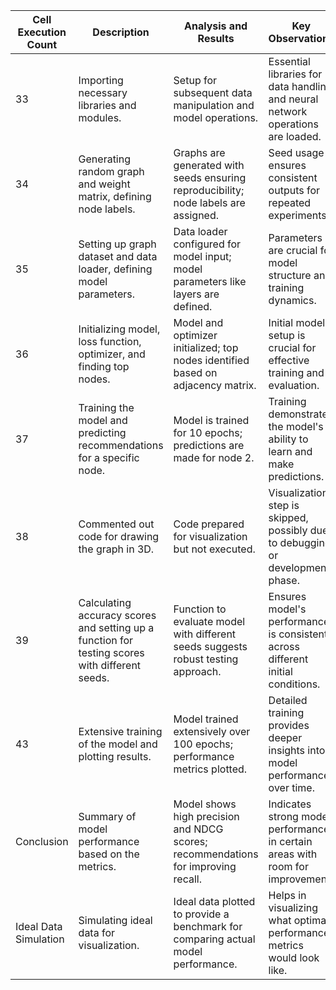 | Cell Execution Count | Description                                                                                   | Analysis and Results                                                                 | Key Observations                                                                 |
|----------------------|-----------------------------------------------------------------------------------------------|--------------------------------------------------------------------------------------|----------------------------------------------------------------------------------|
| 33                   | Importing necessary libraries and modules.                                                    | Setup for subsequent data manipulation and model operations.                         | Essential libraries for data handling and neural network operations are loaded.  |
| 34                   | Generating random graph and weight matrix, defining node labels.                              | Graphs are generated with seeds ensuring reproducibility; node labels are assigned.  | Seed usage ensures consistent outputs for repeated experiments.                  |
| 35                   | Setting up graph dataset and data loader, defining model parameters.                          | Data loader configured for model input; model parameters like layers are defined.    | Parameters are crucial for model structure and training dynamics.                |
| 36                   | Initializing model, loss function, optimizer, and finding top nodes.                          | Model and optimizer initialized; top nodes identified based on adjacency matrix.     | Initial model setup is crucial for effective training and evaluation.            |
| 37                   | Training the model and predicting recommendations for a specific node.                        | Model is trained for 10 epochs; predictions are made for node 2.                     | Training demonstrates the model's ability to learn and make predictions.         |
| 38                   | Commented out code for drawing the graph in 3D.                                               | Code prepared for visualization but not executed.                                    | Visualization step is skipped, possibly due to debugging or development phase.   |
| 39                   | Calculating accuracy scores and setting up a function for testing scores with different seeds.| Function to evaluate model with different seeds suggests robust testing approach.    | Ensures model's performance is consistent across different initial conditions.   |
| 43                   | Extensive training of the model and plotting results.                                         | Model trained extensively over 100 epochs; performance metrics plotted.              | Detailed training provides deeper insights into model performance over time.     |
| Conclusion           | Summary of model performance based on the metrics.                                            | Model shows high precision and NDCG scores; recommendations for improving recall.    | Indicates strong model performance in certain areas with room for improvement.   |
| Ideal Data Simulation| Simulating ideal data for visualization.                                                      | Ideal data plotted to provide a benchmark for comparing actual model performance.    | Helps in visualizing what optimal performance metrics would look like.           |